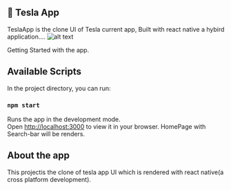 ## 🚀 Tesla App
TeslaApp is the clone UI of Tesla current app, Built with react native a hybird application....
![alt text](https://jobelhome.w3spaces.com/Screenshot_2022-03-09_at_12.11.26.png?bypass-cache=24385997)

Getting Started with the app.
## Available Scripts
In the project directory, you can run:
### `npm start`
Runs the app in the development mode.\
Open [http://localhost:3000](http://localhost:3000) to view it in your browser.
HomePage with Search-bar will be renders.
## About the app
This projectis the clone of tesla app UI which is rendered with react native(a cross platform development).
